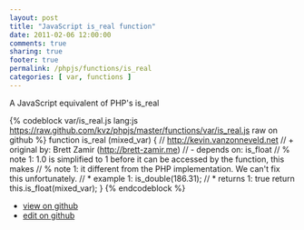 ```yaml
---
layout: post
title: "JavaScript is_real function"
date: 2011-02-06 12:00:00
comments: true
sharing: true
footer: true
permalink: /phpjs/functions/is_real
categories: [ var, functions ]
---
```

A JavaScript equivalent of PHP's is_real
<!-- more -->
{% codeblock var/is_real.js lang:js https://raw.github.com/kvz/phpjs/master/functions/var/is_real.js raw on github %}
function is_real (mixed_var) {
    // http://kevin.vanzonneveld.net
    // +   original by: Brett Zamir (http://brett-zamir.me)
    //  -   depends on: is_float
    // %        note 1: 1.0 is simplified to 1 before it can be accessed by the function, this makes
    // %        note 1: it different from the PHP implementation. We can't fix this unfortunately.
    // *     example 1: is_double(186.31);
    // *     returns 1: true
    return this.is_float(mixed_var);
}
{% endcodeblock %}
<ul>
 <li><a href="https://github.com/kvz/phpjs/blob/master/functions/var/is_real.js">view on github</a></li>
 <li><a href="https://github.com/kvz/phpjs/edit/master/functions/var/is_real.js">edit on github</a></li>
</ul>
